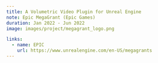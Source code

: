 ```yaml
---
title: A Volumetric Video Plugin for Unreal Engine
note: Epic MegaGrant (Epic Games)
duration: Jan 2022 - Jun 2022
image: images/project/megagrant_logo.png

links:
  - name: EPIC
    url: https://www.unrealengine.com/en-US/megagrants
---
```

